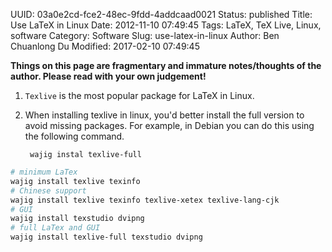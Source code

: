 UUID: 03a0e2cd-fce2-48ec-9fdd-4addcaad0021
Status: published
Title: Use LaTeX in Linux
Date: 2012-11-10 07:49:45
Tags: LaTeX, TeX Live, Linux, software
Category: Software
Slug: use-latex-in-linux
Author: Ben Chuanlong Du
Modified: 2017-02-10 07:49:45

**Things on this page are fragmentary and immature notes/thoughts of the author. Please read with your own judgement!**
 
1. `Texlive` is the most popular package for LaTeX in Linux.

1. When installing texlive in linux, 
you'd better install the full version to avoid missing packages.
For example, in Debian you can do this using the following command.

        wajig instal texlive-full


```bash
# minimum LaTex
wajig install texlive texinfo
# Chinese support
wajig install texlive texinfo texlive-xetex texlive-lang-cjk 
# GUI
wajig install texstudio dvipng 
# full LaTex and GUI
wajig install texlive-full texstudio dvipng
```

